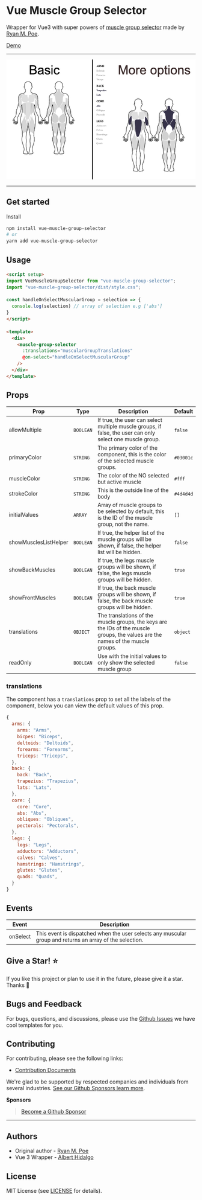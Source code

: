# Vue Muscle Group Selector

Wrapper for Vue3 with super powers of [muscle group selector](https://codepen.io/baublet/pen/PzjmpL) made by [Ryan M. Poe](https://www.ryanmpoe.com/).

[Demo](https://vue-muscle-group-selector.netlify.app/)

---

![Vue Muscle Group Selector](https://github.com/itsalb3rt/vue-muscle-group-selector/blob/master/docs/main.jpg?raw=true)

---

## Get started

Install

```bash
npm install vue-muscle-group-selector
# or 
yarn add vue-muscle-group-selector
```

## Usage

```html
<script setup>
import VueMuscleGroupSelector from "vue-muscle-group-selector";
import "vue-muscle-group-selector/dist/style.css";

const handleOnSelectMuscularGroup = selection => {
  console.log(selection) // array of selection e.g ['abs']
}
</script>

<template>
  <div>
    <muscle-group-selector
      :translations="muscularGroupTranslations"
      @on-select="handleOnSelectMuscularGroup"
    />
  </div>
</template>

```

## Props

| Prop  | Type | Description | Default |
|-------|------|-------------|---------|
| allowMultiple | `BOOLEAN` | If true, the user can select multiple muscle groups, if false, the user can only select one muscle group. | `false` |
| primaryColor | `STRING` | The primary color of the component, this is the color of the selected muscle groups. | `#03001c` |
| muscleColor | `STRING` | The color of the NO selected but active muscle | `#fff` |
| strokeColor | `STRING` | This is the outside line of the body | `#4d4d4d` |
| initialValues | `ARRAY` | Array of muscle groups to be selected by default, this is the ID of the muscle group, not the name. | `[]` |
| showMusclesListHelper | `BOOLEAN` | If true, the helper list of the muscle groups will be shown, if false, the helper list will be hidden. | `false` |
| showBackMuscles | `BOOLEAN` | If true, the legs muscle groups will be shown, if false, the legs muscle groups will be hidden. | `true` |
| showFrontMuscles | `BOOLEAN` | If true, the back muscle groups will be shown, if false, the back muscle groups will be hidden. | `true` |
| translations | `OBJECT` | The translations of the muscle groups, the keys are the IDs of the muscle groups, the values are the names of the muscle groups. | `object` |
| readOnly | `BOOLEAN` | Use with the initial values to only show the selected muscle group | `false` |

### translations

The component has a `translations` prop to set all the labels of the component, below you can view the default values of this prop.

```javascript
{
  arms: {
    arms: "Arms",
    bicpes: "Biceps",
    deltoids: "Deltoids",
    forearms: "Forearms",
    triceps: "Triceps",
  },
  back: {
    back: "Back",
    trapezius: "Trapezius",
    lats: "Lats",
  },
  core: {
    core: "Core",
    abs: "Abs",
    obliques: "Obliques",
    pectorals: "Pectorals",
  },
  legs: {
    legs: "Legs",
    adductors: "Adductors",
    calves: "Calves",
    hamstrings: "Hamstrings",
    glutes: "Glutes",
    quads: "Quads",
  }
}
```

## Events

| Event     | Description                                                                                                       |
|-----------|-------------------------------------------------------------------------------------------------------------------|
| onSelect  | This event is dispatched when the user selects any muscular group and returns an array of the selection. |

## Give a Star! ⭐

If you like this project or plan to use it in the future, please give it a star. Thanks 🙏

## Bugs and Feedback

For bugs, questions, and discussions, please use the [Github Issues](https://github.com/itsalb3rt/vue-muscle-group-selector/issues) we have cool templates for you.

## Contributing

For contributing, please see the following links:

 - [Contribution Documents](https://github.com/itsalb3rt/vue-muscle-group-selector/blob/master/CONTRIBUTING.md)

We're glad to be supported by respected companies and individuals from several industries. [See our Github Sponsors learn more](https://github.com/sponsors/itsalb3rt).

**Sponsors**



> [Become a Github Sponsor](https://github.com/sponsors/itsalb3rt)

---

## Authors
  - Original author - [Ryan M. Poe](https://www.ryanmpoe.com/)
 - Vue 3 Wrapper - [Albert Hidalgo](https://github.com/itsalb3rt)

## License
MIT License (see [LICENSE](https://github.com/itsalb3rt/vue-muscle-group-selector/blob/master/LICENSE) for details).